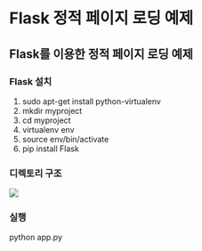 # Flask 정적 페이지 로딩 예제
## Flask를 이용한 정적 페이지 로딩 예제

### Flask 설치
1. sudo apt-get install python-virtualenv
2. mkdir myproject
3. cd myproject
4. virtualenv env
5. source env/bin/activate
6. pip install Flask

### 디렉토리 구조
![](https://cloud.githubusercontent.com/assets/4831524/21704067/deb85ec2-d3f9-11e6-8406-2dc3cadd088d.png)
  
### 실행
python app.py
